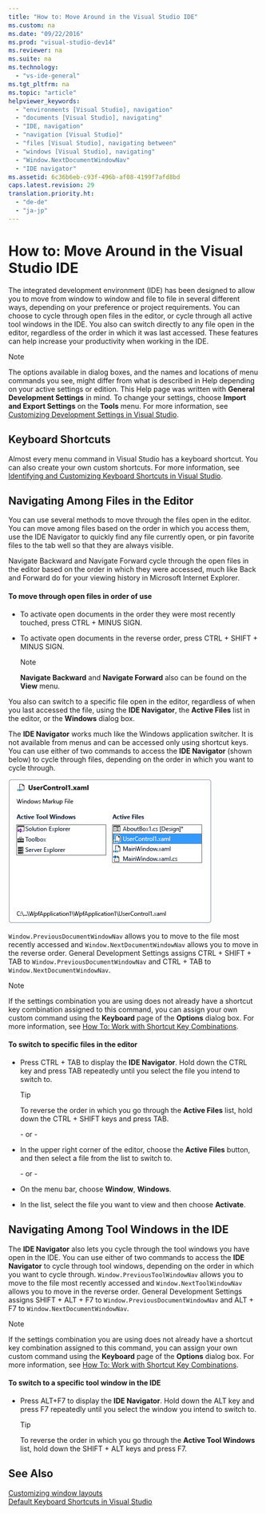 ```yaml
---
title: "How to: Move Around in the Visual Studio IDE"
ms.custom: na
ms.date: "09/22/2016"
ms.prod: "visual-studio-dev14"
ms.reviewer: na
ms.suite: na
ms.technology: 
  - "vs-ide-general"
ms.tgt_pltfrm: na
ms.topic: "article"
helpviewer_keywords: 
  - "environments [Visual Studio], navigation"
  - "documents [Visual Studio], navigating"
  - "IDE, navigation"
  - "navigation [Visual Studio]"
  - "files [Visual Studio], navigating between"
  - "windows [Visual Studio], navigating"
  - "Window.NextDocumentWindowNav"
  - "IDE navigator"
ms.assetid: 6c36b6eb-c93f-496b-af08-4199f7afd8bd
caps.latest.revision: 29
translation.priority.ht: 
  - "de-de"
  - "ja-jp"
---
```

# How to: Move Around in the Visual Studio IDE
The integrated development environment (IDE) has been designed to allow you to move from window to window and file to file in several different ways, depending on your preference or project requirements. You can choose to cycle through open files in the editor, or cycle through all active tool windows in the IDE. You also can switch directly to any file open in the editor, regardless of the order in which it was last accessed. These features can help increase your productivity when working in the IDE.  
  
> [!NOTE]
>  The options available in dialog boxes, and the names and locations of menu commands you see, might differ from what is described in Help depending on your active settings or edition. This Help page was written with **General Development Settings** in mind. To change your settings, choose **Import and Export Settings** on the **Tools** menu. For more information, see [Customizing Development Settings in Visual Studio](assetId:///22c4debb-4e31-47a8-8f19-16f328d7dcd3).  
  
## Keyboard Shortcuts  
 Almost every menu command in Visual Studio has a keyboard shortcut. You can also create your own custom shortcuts. For more information, see [Identifying and Customizing Keyboard Shortcuts in Visual Studio](../vs140/identifying-and-customizing-keyboard-shortcuts-in-visual-studio.md).  
  
## Navigating Among Files in the Editor  
 You can use several methods to move through the files open in the editor. You can move among files based on the order in which you access them, use the IDE Navigator to quickly find any file currently open, or pin favorite files to the tab well so that they are always visible.  
  
 Navigate Backward and Navigate Forward cycle through the open files in the editor based on the order in which they were accessed, much like Back and Forward do for your viewing history in Microsoft Internet Explorer.  
  
#### To move through open files in order of use  
  
-   To activate open documents in the order they were most recently touched, press CTRL + MINUS SIGN.  
  
-   To activate open documents in the reverse order, press CTRL + SHIFT + MINUS SIGN.  
  
    > [!NOTE]
    >  **Navigate Backward** and **Navigate Forward** also can be found on the **View** menu.  
  
 You also can switch to a specific file open in the editor, regardless of when you last accessed the file, using the **IDE Navigator**, the **Active Files** list in the editor, or the **Windows** dialog box.  
  
 The **IDE Navigator** works much like the Windows application switcher. It is not available from menus and can be accessed only using shortcut keys. You can use either of two commands to access the **IDE Navigator** (shown below) to cycle through files, depending on the order in which you want to cycle through.  
  
 ![Visual Studio IDE Navigator](../vs140/media/vs2015_ide_navigator.png "VS2015_IDE_Navigator")  
  
 `Window.PreviousDocumentWindowNav` allows you to move to the file most recently accessed and `Window.NextDocumentWindowNav` allows you to move in the reverse order. General Development Settings assigns CTRL + SHIFT + TAB to `Window.PreviousDocumentWindowNav` and CTRL + TAB to `Window.NextDocumentWindowNav`.  
  
> [!NOTE]
>  If the settings combination you are using does not already have a shortcut key combination assigned to this command, you can assign your own custom command using the **Keyboard** page of the **Options** dialog box. For more information, see [How To: Work with Shortcut Key Combinations](../vs140/identifying-and-customizing-keyboard-shortcuts-in-visual-studio.md).  
  
#### To switch to specific files in the editor  
  
-   Press CTRL + TAB to display the **IDE Navigator**. Hold down the CTRL key and press TAB repeatedly until you select the file you intend to switch to.  
  
    > [!TIP]
    >  To reverse the order in which you go through the **Active Files** list, hold down the CTRL + SHIFT keys and press TAB.  
  
     \- or -  
  
-   In the upper right corner of the editor, choose the **Active Files** button, and then select a file from the list to switch to.  
  
     \- or -  
  
-   On the menu bar, choose **Window**, **Windows**.  
  
-   In the list, select the file you want to view and then choose **Activate**.  
  
## Navigating Among Tool Windows in the IDE  
 The **IDE Navigator** also lets you cycle through the tool windows you have open in the IDE. You can use either of two commands to access the **IDE Navigator** to cycle through tool windows, depending on the order in which you want to cycle through. `Window.PreviousToolWindowNav` allows you to move to the file most recently accessed and `Window.NextToolWindowNav` allows you to move in the reverse order. General Development Settings assigns SHIFT + ALT + F7 to `Window.PreviousDocumentWindowNav` and ALT + F7 to `Window.NextDocumentWindowNav`.  
  
> [!NOTE]
>  If the settings combination you are using does not already have a shortcut key combination assigned to this command, you can assign your own custom command using the **Keyboard** page of the **Options** dialog box. For more information, see [How To: Work with Shortcut Key Combinations](../vs140/identifying-and-customizing-keyboard-shortcuts-in-visual-studio.md).  
  
#### To switch to a specific tool window in the IDE  
  
-   Press ALT+F7 to display the **IDE Navigator**. Hold down the ALT key and press F7 repeatedly until you select the window you intend to switch to.  
  
    > [!TIP]
    >  To reverse the order in which you go through the **Active Tool Windows** list, hold down the SHIFT + ALT keys and press F7.  
  
## See Also  
 [Customizing window layouts](../vs140/customizing-window-layouts-in-visual-studio.md)   
 [Default Keyboard Shortcuts in Visual Studio](../vs140/default-keyboard-shortcuts-in-visual-studio.md)